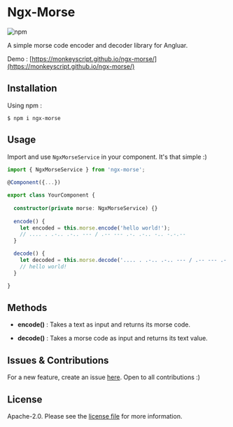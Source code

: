 # Ngx-Morse

![npm](https://img.shields.io/npm/v/ngx-morse)

A simple morse code encoder and decoder library for Angluar.

Demo : [https://monkeyscript.github.io/ngx-morse/](https://monkeyscript.github.io/ngx-morse/)

## Installation

Using npm :

```
$ npm i ngx-morse
```

## Usage

Import and use `NgxMorseService` in your component. It's that simple :)

```typescript 
import { NgxMorseService } from 'ngx-morse';
 
@Component({...})

export class YourComponent {
  
  constructor(private morse: NgxMorseService) {}
 
  encode() {
    let encoded = this.morse.encode('hello world!');
    // .... . .-.. .-.. --- / .-- --- .-. .-.. -.. -.-.--
  }

  decode() {
    let decoded = this.morse.decode('.... . .-.. .-.. --- / .-- --- .-. .-.. -.. -.-.--');
    // hello world!
  }

}

```

## Methods

- **encode()** : Takes a text as input and returns its morse code.

- **decode()** : Takes a morse code as input and returns its text value.

## Issues & Contributions

For a new feature, create an issue [here](https://github.com/monkeyscript/ngx-morse/issues). Open to all contributions :)

## License 

Apache-2.0. Please see the [license file](https://github.com/monkeyscript/ngx-morse/blob/master/LICENSE) for more information.
